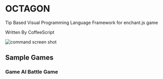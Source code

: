 OCTAGON
==================================================

Tip Based Visual Programming Language Framework for enchant.js game

Written By CoffeeScript

![command screen shot](http://uploda.cc/img/img51f75e32df883.png)

## Sample Games
### Game AI Battle Game 
